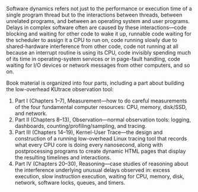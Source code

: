 Software dynamics refers not just to the performance or execution time of a single program thread but to the interactions between threads, between unrelated programs, and between an operating system and user programs. Delays in complex software often are caused by these interactions—code blocking and waiting for other code to wake it up, runnable code waiting for the scheduler to assign it a CPU to run on, code running slowly due to shared-hardware interference from other code, code not running at all because an interrupt routine is using its CPU, code invisibly spending much of its time in operating-system services or in page-fault handling, code waiting for I/O devices or network messages from other computers, and so on.

Book material is organized into four parts, including a part about building the low-overhead KUtrace observation tool:
1. Part I (Chapters 1–7), Measurement—how to do careful measurements of the four fundamental computer resources: CPU, memory, disk/SSD, and network.
2. Part II (Chapters 8–13), Observation—normal observation tools: logging, dashboards, counting/profiling/sampling, and tracing.
3. Part III (Chapters 14–19), Kernel-User Trace—the design and construction of a running low-overhead Linux tracing tool that records what every CPU core is doing every nanosecond, along with postprocessing programs to create dynamic HTML pages that display the resulting timelines and interactions.
4. Part IV (Chapters 20–30), Reasoning—case studies of reasoning about the interference underlying unusual delays observed in: excess execution, slow instruction execution, waiting for CPU, memory, disk, network, software locks, queues, and timers.